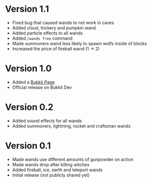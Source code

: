 # Version 1.1

- Fixed bug that caused wands to not work in caves
- Added cloud, trickery and pumpkin wand
- Added particle effects to all wands
- Added ```/wands free``` command
- Made summoners wand less likely to spawn wolfs inside of blocks
- Increased the price of fireball wand (1 -> 2)

# Version 1.0

- Added a [Bukkit Page](https://dev.bukkit.org/projects/simple-wands)
- Official release on Bukkit Dev

# Version 0.2

- Added sound effects for all wands
- Added summoners, lightning, rocket and craftsman wands

# Version 0.1

- Made wands use different amounts of gunpowder on action
- Made wands drop after killing witches
- Added fireball, ice, earth and teleport wands
- Initial release (not publicly shared yet)
